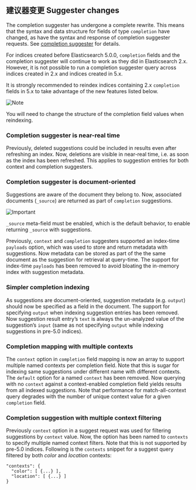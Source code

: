 ## 建议器变更 Suggester changes

The completion suggester has undergone a complete rewrite. This means that the syntax and data structure for fields of type `completion` have changed, as have the syntax and response of completion suggester requests. See [completion suggester](search-suggesters-completion.html) for details.

For indices created before Elasticsearch 5.0.0, `completion` fields and the completion suggester will continue to work as they did in Elasticsearch 2.x. However, it is not possible to run a completion suggester query across indices created in 2.x and indices created in 5.x.

It is strongly recommended to reindex indices containing 2.x `completion` fields in 5.x to take advantage of the new features listed below.

![Note](https://www.elastic.co/guide/en/elasticsearch/reference/current/images/icons/note.png)

You will need to change the structure of the completion field values when reindexing.

### Completion suggester is near-real time

Previously, deleted suggestions could be included in results even after refreshing an index. Now, deletions are visible in near-real time, i.e. as soon as the index has been refreshed. This applies to suggestion entries for both context and completion suggesters.

### Completion suggester is document-oriented

Suggestions are aware of the document they belong to. Now, associated documents (`_source`) are returned as part of `completion` suggestions.

![Important](https://www.elastic.co/guide/en/elasticsearch/reference/current/images/icons/important.png)

`_source` meta-field must be enabled, which is the default behavior, to enable returning `_source` with suggestions.

Previously, `context` and `completion` suggesters supported an index-time `payloads` option, which was used to store and return metadata with suggestions. Now metadata can be stored as part of the the same document as the suggestion for retrieval at query-time. The support for index-time `payloads` has been removed to avoid bloating the in-memory index with suggestion metadata.

### Simpler completion indexing

As suggestions are document-oriented, suggestion metadata (e.g. `output`) should now be specified as a field in the document. The support for specifying `output` when indexing suggestion entries has been removed. Now suggestion result entry’s `text` is always the un-analyzed value of the suggestion’s `input` (same as not specifying `output` while indexing suggestions in pre-5.0 indices).

### Completion mapping with multiple contexts

The `context` option in `completion` field mapping is now an array to support multiple named contexts per completion field. Note that this is sugar for indexing same suggestions under different name with different contexts. The `default` option for a named `context` has been removed. Now querying with no `context` against a context-enabled completion field yields results from all indexed suggestions. Note that performance for match-all-context query degrades with the number of unique context value for a given `completion` field.

### Completion suggestion with multiple context filtering

Previously `context` option in a suggest request was used for filtering suggestions by `context` value. Now, the option has been named to `contexts` to specify multiple named context filters. Note that this is not supported by pre-5.0 indices. Following is the `contexts` snippet for a suggest query filtered by both _color_ and _location_ contexts:
    
    
    "contexts": {
      "color": [ {...} ],
      "location": [ {...} ]
    }
